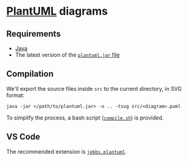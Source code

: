# [PlantUML](https://plantuml.com/) diagrams

## Requirements
- [Java](https://www.java.com/)
- The latest version of the [`plantuml.jar` file](https://plantuml.com/es/download)

<!-- > [!NOTE]
> For some GOD FORSAKEN REASON, I was only able to make it export to PDF with the [`plantuml-pdf-1.2025.1.jar`](https://github.com/plantuml/plantuml/releases/download/v1.2025.1/plantuml-pdf-1.2025.1.jar) file... -->


## Compilation
We'll export the source files inside `src` to the current directory, in SVG format:
```
java -jar </path/to/plantuml.jar> -o .. -tsvg src/<diagram>.puml
```

To simplify the process, a bash script ([`compile.sh`](compile.sh)) is provided.


## VS Code
The recommended extension is [`jebbs.plantuml`](https://marketplace.visualstudio.com/items?itemName=jebbs.plantuml).